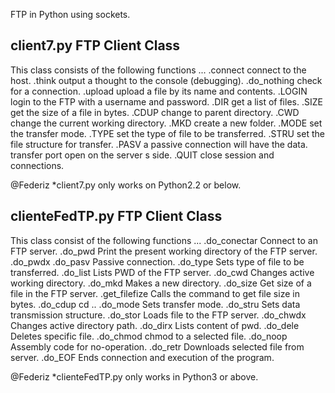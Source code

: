 FTP in Python using sockets.


client7.py
FTP Client Class
----------------

This class consists of the following functions ...
.connect       connect to the host.
.think         output a thought to the console (debugging).
.do_nothing    check for a connection.
.upload        upload a file by its name and contents.
.LOGIN         login to the FTP with a username and password.
.DIR           get a list of files.
.SIZE          get the size of a file in bytes.
.CDUP          change to parent directory.
.CWD           change the current working directory.
.MKD           create a new folder.
.MODE          set the transfer mode.
.TYPE          set the type of file to be transferred.
.STRU          set the file structure for transfer.
.PASV          a passive connection will have the data.
               transfer port open on the server s side.
.QUIT          close session and connections.

@Federiz
		*client7.py only works on Python2.2 or below.





clienteFedTP.py
FTP Client Class
----------------

This class consist of the following functions ...
.do_conectar	Connect to an FTP server.
.do_pwd		Print the present working directory of the FTP server.
.do_pwdx
.do_pasv	Passive connection.
.do_type	Sets type of file to be transferred.
.do_list	Lists PWD of the FTP server.
.do_cwd		Changes active working directory.
.do_mkd		Makes a new directory.
.do_size	Get size of a file in the FTP server.
.get_filefize	Calls the command to get file size in bytes.
.do_cdup	cd ..
.do_mode	Sets transfer mode.
.do_stru	Sets data transmission structure.
.do_stor	Loads file to the FTP server.
.do_chwdx	Changes active directory path.
.do_dirx	Lists content of pwd.
.do_dele	Deletes specific file.
.do_chmod	chmod to a selected file.
.do_noop	Assembly code for no-operation.
.do_retr	Downloads selected file from server.
.do_EOF		Ends connection and execution of the program.

@Federiz
		*clienteFedTP.py only works in Python3 or above.
